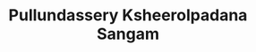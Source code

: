 ---
title: "Pullundassery Ksheerolpadana Sangam"
url: /kadampazhipuram/pullundassery-ksheerolpadana-sangam/
shop: dairy
---